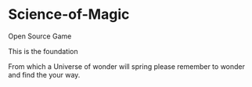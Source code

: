 # Science-of-Magic
Open Source Game

This is the foundation 

From which a Universe of wonder will spring please remember to wonder and find the your way. 

